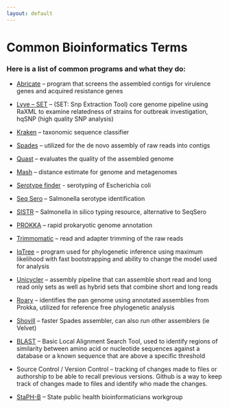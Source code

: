 ```yaml
---
layout: default
---
```


# Common Bioinformatics Terms
### Here is a list of common programs and what they do:

* [Abricate](https://github.com/tseemann/abricate) – program that screens the assembled contigs for virulence genes and acquired resistance genes
* [Lyve – SET](https://github.com/lskatz/lyve-SET) – (SET: Snp Extraction Tool) core genome pipeline using RaXML to examine relatedness of strains for outbreak investigation, hqSNP (high quality SNP analysis)

* [Kraken](https://github.com/DerrickWood/kraken2) – taxonomic sequence classifier

* [Spades](https://github.com/ablab/spades) – utilized for the de novo assembly of raw reads into contigs

* [Quast](http://quast.sourceforge.net/quast) – evaluates the quality of the assembled genome

* [Mash](https://github.com/marbl/Mash) – distance estimate for genome and metagenomes 

* [Serotype finder](https://bitbucket.org/genomicepidemiology/serotypefinder.git) - serotyping of Escherichia coli

* [Seq Sero](https://github.com/denglab/SeqSero) – Salmonella serotype identification

* [SISTR](https://github.com/phac-nml/sistr_cmd) – Salmonella in silico typing resource, alternative to SeqSero

* [PROKKA](https://github.com/tseemann/prokka) – rapid prokaryotic genome annotation

* [Trimmomatic](http://www.usadellab.org/cms/?page=trimmomatic) – read and adapter trimming of the raw reads 

* [IqTree](http://www.iqtree.org) – program used for phylogenetic inference using maximum likelihood with fast bootstrapping and ability to change the model used for analysis 

* [Unicycler](https://github.com/rrwick/Unicycler) – assembly pipeline that can assemble short read and long read only sets as well as hybrid sets that combine short and long reads 

* [Roary](https://sanger-pathogens.github.io/Roary/) – identifies the pan genome using annotated assemblies from Prokka, utilized for reference free phylogenetic analysis

* [Shovill](https://github.com/tseemann/shovill) – faster Spades assembler, can also run other assemblers (ie Velvet)

* [BLAST](https://blast.ncbi.nlm.nih.gov/Blast.cgi) – Basic Local Alignment Search Tool, used to identify regions of similarity between amino acid or nucleotide sequences against a database or a known sequence that are above a specific threshold

* Source Control / Version Control – tracking of changes made to files or authorship to be able to recall previous versions. Github is a way to keep track of changes made to files and identify who made the changes.
* [StaPH-B](https://github.com/StaPH-B) – State public health bioinformaticians workgroup 
